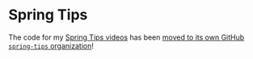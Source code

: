 # Spring Tips

The code for my [Spring Tips videos](https://www.youtube.com/watch?v=MTKlk8_9aAw&list=PLgGXSWYM2FpPw8rV0tZoMiJYSCiLhPnOc) has been [moved to its own GitHub `spring-tips` organization](https://github.com/spring-tips)!
